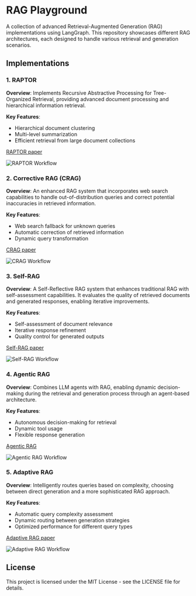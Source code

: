 # RAG Playground

A collection of advanced Retrieval-Augmented Generation (RAG) implementations using LangGraph. This repository showcases different RAG architectures, each designed to handle various retrieval and generation scenarios.

## Implementations

### 1. RAPTOR

**Overview**: Implements Recursive Abstractive Processing for Tree-Organized Retrieval, providing advanced document processing and hierarchical information retrieval.

**Key Features**:
- Hierarchical document clustering
- Multi-level summarization
- Efficient retrieval from large document collections

[RAPTOR paper]([https://arxiv.org/abs/2401.18059)

![RAPTOR Workflow](./imgs/raptor.png)

### 2. Corrective RAG (CRAG)

**Overview**: An enhanced RAG system that incorporates web search capabilities to handle out-of-distribution queries and correct potential inaccuracies in retrieved information.

**Key Features**:
- Web search fallback for unknown queries
- Automatic correction of retrieved information
- Dynamic query transformation

[CRAG paper](https://arxiv.org/abs/2401.15884)

![CRAG Workflow](./imgs/crag.png)

### 3. Self-RAG

**Overview**: A Self-Reflective RAG system that enhances traditional RAG with self-assessment capabilities. It evaluates the quality of retrieved documents and generated responses, enabling iterative improvements.

**Key Features**:
- Self-assessment of document relevance
- Iterative response refinement
- Quality control for generated outputs

[Self-RAG paper](https://arxiv.org/abs/2310.11511)

![Self-RAG Workflow](./imgs/selfrag.png)

### 4. Agentic RAG

**Overview**: Combines LLM agents with RAG, enabling dynamic decision-making during the retrieval and generation process through an agent-based architecture.

**Key Features**:
- Autonomous decision-making for retrieval
- Dynamic tool usage
- Flexible response generation

[Agentic RAG](https://github.com/langchain-ai/langgraph/blob/main/docs/docs/tutorials/rag/langgraph_agentic_rag.ipynb)

![Agentic RAG Workflow](./imgs/agenticrag.png)

### 5. Adaptive RAG

**Overview**: Intelligently routes queries based on complexity, choosing between direct generation and a more sophisticated RAG approach.

**Key Features**:
- Automatic query complexity assessment
- Dynamic routing between generation strategies
- Optimized performance for different query types

[Adaptive RAG paper](https://arxiv.org/abs/2403.14403)

![Adaptive RAG Workflow](./imgs/adaptiverag.png)

## License

This project is licensed under the MIT License - see the LICENSE file for details.